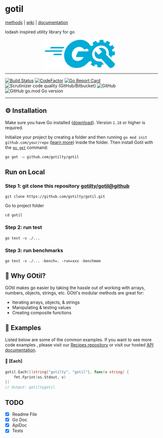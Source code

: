 # gotil

[methods](https://github.com/gotilty/gotil/wiki/methods) | [wiki](https://github.com/gotilty/gotil/wiki) | [documentation](https://gotilty.github.io/gotil/#/) 



lodash inspired utility library for go



<img src="images/gotil.png" width="250" height="100" style="display: block; margin: 0 auto">


------------


[![Build Status](https://scrutinizer-ci.com/g/gotilty/gotil/badges/build.png?b=master)](https://scrutinizer-ci.com/g/gotilty/gotil/build-status/master)
[![CodeFactor](https://www.codefactor.io/repository/github/gotilty/gotil/badge)](https://www.codefactor.io/repository/github/gotilty/gotil)
[![Go Report Card](https://goreportcard.com/badge/github.com/gotilty/gotil)](https://goreportcard.com/report/github.com/gotilty/gotil)
![Scrutinizer code quality (GitHub/Bitbucket)](https://img.shields.io/scrutinizer/quality/g/gotilty/gotil/master)
![GitHub](https://img.shields.io/github/license/gotilty/gotil)
![GitHub go.mod Go version](https://img.shields.io/github/go-mod/go-version/gotilty/gotil)

------------
## ⚙️ Installation

Make sure you have Go installed ([download](https://go.dev/dl/)). Version `1.18` or higher is required.

Initialize your project by creating a folder and then running `go mod init github.com/your/repo` ([learn more](https://go.dev/blog/using-go-modules)) inside the folder. Then install Gotil with the [`go get`](https://pkg.go.dev/cmd/go/#hdr-Add_dependencies_to_current_module_and_install_them) command:

```bash
go get -u github.com/gotilty/gotil
```

## Run on Local

### Step 1: git clone this repository [gotilty/gotil@github](https://github.com/gotilty/gotil)

```
git clone https://github.com/gotilty/gotil.git
```

Go to project folder

```
cd gotil
```

### Step 2: run test

```
go test -v ./...
```

### Step 3: run benchmarks

```
go test -v ./... -bench=. -run=xxx -benchmem
```

## 🎯 Why GOtil?

GOtil makes go easier by taking the hassle out of working with arrays,
numbers, objects, strings, etc. GOtil's modular methods are great for:

- Iterating arrays, objects, & strings
- Manipulating & testing values
- Creating composite functions

## 👀 Examples

Listed below are some of the common examples. If you want to see more code examples , please visit our [Recipes repository](https://github.com/gotilty/gotil) or visit our hosted [API documentation](https://gotilty.github.io/gotil/#/).

#### 📖 [**Each**]

```go
gotil.Each([]string{"gotilty", "gotil"}, func(v string) {
	fmt.Fprint(os.Stdout, v)
})
// Output: gotiltygotil
```



## TODO

- [x] Readme File
- [x] Go Doc
- [x] ApiDoc
- [x] Tests
